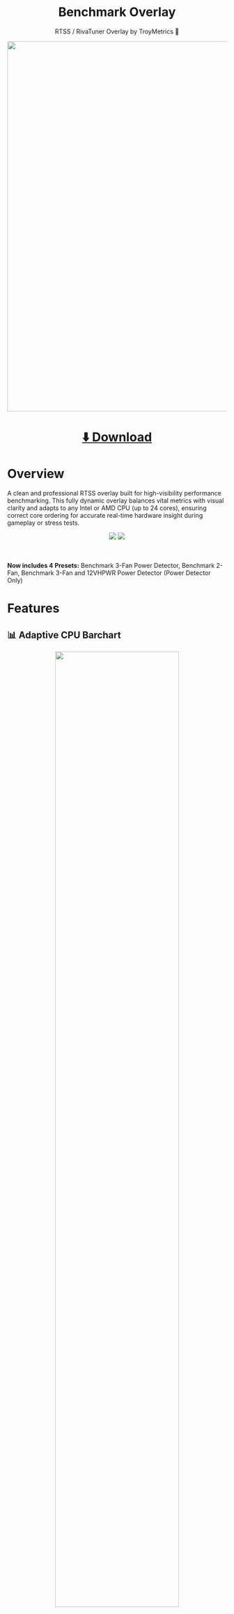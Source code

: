 <h1 align="center">Benchmark Overlay</h1>
<p align="center">RTSS / RivaTuner Overlay by TroyMetrics 👻</p>

<div align="center">
  <a href="https://youtu.be/O6pbmgcFB5U?si=fzjMaL5J3nlO0qs9">
    <img src="https://github.com/TroyMetrics/Benchmark-Overlays/blob/main/assets/images/Video_Thumbnail.png" width="850">
  </a>
</div>
<h1 align="center"><a href="https://github.com/TroyMetrics/Benchmark-Overlay/releases/latest">⬇️ Download</a></h2>

# Overview

A clean and professional RTSS overlay built for high-visibility performance benchmarking. This fully dynamic overlay balances vital metrics with visual clarity and adapts to any Intel or AMD CPU (up to 24 cores), ensuring correct core ordering for accurate real-time hardware insight during gameplay or stress tests.

<div align="center">
  <img src="https://github.com/TroyMetrics/Benchmark-Overlays/blob/main/assets/images/2-Fan_Preview.gif" style="max-height: 800px; width: auto;">
  <img src="https://github.com/TroyMetrics/Benchmark-Overlays/blob/main/assets/images/3-Fan_Preview.gif" style="max-height: 800px; width: auto;">
</div>
<br><br>

**Now includes 4 Presets:** Benchmark 3-Fan Power Detector, Benchmark 2-Fan, Benchmark 3-Fan and 12VHPWR Power Detector (Power Detector Only)

# Features

## 📊 Adaptive CPU Barchart
<p align="center">
  <img src="https://github.com/TroyMetrics/Benchmark-Overlays/blob/main/assets/images/Dynamic_CPU_Core_Barchart.gif" width="75%">
</p>

This fully dynamic layout automatically adjusts for 8 to 24-core CPUs, detecting and displaying only physical cores in properly ordered CPU bar charts. On Intel systems, Performance (P) cores are shown first, followed by Efficiency (E) cores. On AMD, cores are displayed in logical, physical order — providing an accurate and readable view of real CPU utilization during gameplay or stress testing.

## 🧠 System Monitoring
Includes 1% lows, average, and current FPS metrics, GPU and CPU temperatures, clock speeds, average effective clock speeds, utilization, VRAM usage, system RAM usage and more.

# ⚡️ Power Detector Module  
<p align="center">
  <img src="https://github.com/TroyMetrics/Benchmark-Overlays/blob/main/assets/images/Power_Detector_Preview.gif" width="100%">
</p>

The Power Detector module is designed for GPUs with 12VHPWR per-pin sensors (such as the ASUS ROG Astral RTX 5090). The Power Detector monitors individual pin amperage, calculating total current, pin balance percentage, and visualizing per-pin status. It dynamically alerts users to unsafe conditions like excessive current (≥9.2 A), dropped pins (≈0 A), and imbalance across power rails—enabling early detection of potential cable or connector issues.

<!-- Power Detector Warnings -->

## <img src="https://github.com/TroyMetrics/Benchmark-Overlays/blob/main/assets/images/Power_Status_Normal.png" width="20"> **Normal** <br>
Indicates that all 12VHPWR pins are operating within expected parameters — with amperage levels safely below the maximum rated specification and well-balanced across all pins. No action is required.<br><br>

## <img src="https://github.com/TroyMetrics/Benchmark-Overlays/blob/main/assets/images/Power_Status_Danger.png" width="20"> **Power Alert** <br>
This alert is triggered when one or more 12VHPWR pins exceed the maximum rated specification of **9.2 amps**, or drops to **0 amps**, indicating a critical deviation from safe operating conditions that may result in power delivery failure or hardware damage.<br>
<p align="center">
  <img src="https://github.com/TroyMetrics/Benchmark-Overlays/blob/main/assets/images/Power_Detector_Power_Alert_Preview.png" width="100%"><br><br>
</p>

## <img src="https://github.com/TroyMetrics/Benchmark-Overlays/blob/main/assets/images/Power_Status_Warning.png" width="20"> **Major Power Imbalance** <br>
This alert activates when a significant current disparity is detected between pins (**≤85% power balance**) which may result in hazardous operating conditions under sustained or peak GPU load. The included chart provides a clear visual breakdown of each pin's current deviation from the target or **ideal** per-pin load, calculated dynamically based on total power draw.<br>
<p align="center">
  <img src="https://github.com/TroyMetrics/Benchmark-Overlays/blob/main/assets/images/Power_Detector_Imbalance_Chart.gif?raw=true" width="100%"><br><br>
  
## <img src="https://github.com/TroyMetrics/Benchmark-Overlays/blob/main/assets/images/Power_Status_NA.png" width="20"> **Sensors Not Available** <br>

This notice is shown when **per-pin amperage telemetry is unavailable**, either because the **user’s GPU does not support individual 12VHPWR pin sensors**, or because **HWiNFO64 is not running or not reporting sensor data**. In this state, the Power Detector is unable to monitor power integrity or detect pin-specific anomalies.
<p align="center">
  <img src="https://github.com/TroyMetrics/Benchmark-Overlays/blob/main/assets/images/Power_Detector_Sensors_NA.gif" width="100%"><br><br>
</p>

# 🛠️ Setup & Installation

## ✅ Prerequisites

Before setting up the TroyMetrics Benchmark Overlay, make sure the following software is installed and properly configured:

---

### 🧰 MSI Afterburner + RivaTuner Statistics Server (RTSS)

- Download the latest version of **MSI Afterburner** from [www.guru3d.com](https://www.guru3d.com/files-details/msi-afterburner-beta-download.html)
- The installer includes **RivaTuner Statistics Server (RTSS)** — this is required for the overlay to function.
- During installation, ensure that **✅ RTSS is check-marked**.
- ⚠️ Always use the version of RTSS that comes **bundled** with MSI Afterburner.  
  Using mismatched versions may cause issues like the **`[More]` button being greyed out** in Afterburner's properties menu.

---

### 📊 HWiNFO64

- Download the latest version of **HWiNFO64** from [www.hwinfo.com](https://www.hwinfo.com/download/)
- 🛡️ **Recommended for Power Users:** Consider purchasing the paid version to:
  - Remove the **12-hour Shared Memory Support time limit**
  - Enable automatic updates
- **Important Configuration Step:**
  1. Launch HWiNFO64 and click the **`[Sensors]`** button
  2. Click the Cogwheel button in the bottom-right ⚙️ **`"Configure Sensors"`**
  3. In the new window, click **`[Main Settings]`** (bottom-right)
  4. Make sure **`✔ Shared Memory Support`** is enabled

> ✅ Shared Memory Support is required for RTSS to read sensor data — especially critical for modules like the **12VHPWR Power Detector** (per-pin amperage monitoring).

---

## Setup Instructions

### 1. 📦 Extract and Prepare Files
- Open the downloaded package: **`TroyMetrics Benchmark Overlays`**
- In a **new File Explorer window**, navigate to your **`C:\` drive**

### 2. 📁 Copy Overlay Files to RTSS
- **Drag and drop** (or **copy/paste**) the folder named **`Program Files (x86)`** from the downloaded package directly into your **`C:\` drive**
- If prompted for admin permission:
  - ✅ Check **"Do this for all current items"**
  - ✅ Click **"Continue"**

This step places the overlay files in the correct RTSS directory.

---

### 3. 🔤 Install the Required Font
- Navigate to:  
  `C:\Program Files (x86)\RivaTuner Statistics Server\Fonts`
- Double-click to install: **Adderley Bold.ttf**

> **Font credit:** *Adderley* by gorohovskiy  
> Licensed under the SIL Open Font License. All rights reserved by the original creator.

---

### 4. ⚙️ Enable OverlayEditor in RTSS
1. Launch **RivaTuner Statistics Server (RTSS)**  
2. Click the **`[Setup]`** button  
3. In the new window, go to the **Plugins** tab:
   - ✅ Enable **`OverlayEditor.dll`**
   - ✅ (Optional but recommended) Enable **`HotkeyHandler.dll`**
     - Highlight **`HotkeyHandler.dll`** & Click **`[Setup]`** at the bottom to assign hotkeys:
       - **Toggle On-Screen Display**: e.g., `Home`
       - **Begin/End Recording**: e.g., `Page Up / Page Down`

> ⚠️ If you’ve already assigned hotkeys in **MSI Afterburner**, you can skip this step or unassign them there. Only **one program** should manage OSD hotkeys to avoid conflicts.

---

### 5. 🎛 Load the Overlay in OverlayEditor
1. With **OverlayEditor.dll** enabled, double-click it or click **`[Setup]`** after high-lighting it 
2. In the Overlay Editor window:
   - Go to the **`Layouts`** tab → Click **`Load`**
   - Select one of the **`TroyMetrics Benchmark Overlays`** → Click **`Open`**

---

### 6. 🧠 Apply Master Settings (Important)
- Back in the **Layouts** tab → Click **`Edit`**
- In the **Overlay Properties** window:
  - Click **`[Master Settings]`**
  - Click **`Yes`** when prompted
  - Click **`OK`** to finalize

---

### 7. 🧠 Adjust Zoom Slider (if necessary)
🔍 This overlay was designed for 4K displays at a 300% Zoom level to ensure sharp visuals. You can resize the entire overlay by adjusting the Zoom slider within RTSS to best fit your screen.
<div align="center">
  <img src="https://github.com/TroyMetrics/Benchmark-Overlays/blob/main/assets/images/RTSS_Zoom_Example.gif" style="max-height: 800px; width: auto;">
</div>

---

✅ Your overlay is now fully active and ready to use!

---

### 🎉 You're All Set!
Enjoy benchmarking with **TroyMetrics Benchmark Overlays**!  
If you have any questions or feedback, feel free to open an issue or contact me via GitHub. I’m happy to help.
### ☕ **Enjoying the overlay?**  
**Fuel my coffee addiction — [support me with a virtual latte!](https://buymeacoffee.com/justinraabe)**
